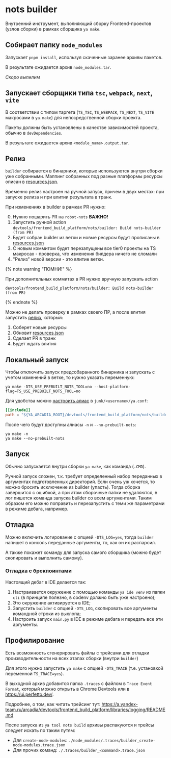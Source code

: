 # nots builder

Внутренний инструмент, выполняющий сборку Frontend-проектов (узлов сборки) в рамках сборщика `ya make`.

## Собирает папку `node_modules`

Запускает `pnpm install`, используя скаченные заранее архивы пакетов.

В результате ожидается архив `node_modules.tar`.

_Скоро выпилим_

## Запускает сборщики типа `tsc`, `webpack`, `next`, `vite`

В соответствии с типом таргета (`TS_TSC`, `TS_WEBPACK`, `TS_NEXT`, `TS_VITE` макросами в `ya.make`) для непосредственной сборки проекта.

Пакеты должны быть установлены в качестве зависимостей проекта, обычно в `devDependencies`.

В результате ожидается архив `<module_name>.output.tar`.

## Релиз

`builder` собирается в бинарники, которые используются внутри сборки уже собранными.
Маппинг собранных под разные платформы ресурсы описан в [resources.json](./resources.json).

Временно релиз настроен на ручной запуск, причем в двух местах: при запуске релиза и при влитии результата в транк.

При изменениях в builder в рамках PR нужно:

0. Нужно пошарить PR на `robot-nots` **ВАЖНО!**
1. Запустить ручной action `devtools/frontend_build_platform/nots/builder: Build nots-builder (from PR)`
2. Будет собран builder из ветки и новые ресурсы будут прописаны в [resources.json](./resources.json)
3. С новым коммитом будет перезапущены все tier0 проекты на TS макросах - проверка, что изменения билдера ничего не сломали
4. "Релиз" новой версии - это влитие ветки.

{% note warning "ПОМНИ!" %}

При дополнительных коммитах в PR нужно вручную запускать action

```
devtools/frontend_build_platform/nots/builder: Build nots-builder (from PR)
```

{% endnote %}

Можно не делать проверку в рамках своего ПР, а после влития запустить
[релиз](https://a.yandex-team.ru/projects/?frontend_build_platform/ci/releases/timeline?dir=devtools%2Ffrontend_build_platform%2Fnots%2Fbuilder&id=release-nots),
который:

1. Соберет новые ресурсы
2. Обновит [resources.json](./resources.json)
3. Сделает PR в транк
4. Будет ждать влития

## Локальный запуск

Чтобы отключить запуск предсобаранного бинарника и запускать с учетом изменений в ветке, то нужно указать переменную:

```shell
ya make -DTS_USE_PREBUILT_NOTS_TOOL=no --host-platform-flag=TS_USE_PREBUILT_NOTS_TOOL=no
```

Для удобства можно [настроить алиас](https://docs.yandex-team.ru/yatool/usage/options#primer-otklyuchenie-predpostroennyh-tulov) в `junk/<username>/ya.conf`:

```toml
[[include]]
path = "${YA_ARCADIA_ROOT}/devtools/frontend_build_platform/nots/builder/builder.ya.conf"
```

После чего будут доступны алиасы `-n` и `--no-prebuilt-nots`:

```shell
ya make -n
ya make --no-prebuilt-nots
```

## Запуск

Обычно запускается внутри сборки `ya make`, как команда (`.CMD`).

Ручной запуск сложен, т.к. требует определенный набор переданных в аргументах подготовленных директорий.
Если очень уж хочется, то можно бросить исключение из builder (упасть).
Тогда сборка завершится с ошибкой, а при этом сборочные папки не удаляются, в лог пишется команда запуска builder со всем аргументами.
Таким образом его можно поправить и перезапустить с теми же параметрами в режиме дебага, например.

## Отладка

Можно включить логирование с опцией `-DTS_LOG=yes`, тогда `builder` напишет в консоль переданные аргументы, то, как он их распарсил.

А также покажет команду для запуска самого сборщика (можно будет скопировать и выполнить самому).

### Отладка с брекпоинтами

Настоящий дебаг в IDE делается так:

1. Настраивается окружение с помощью команды `ya ide venv` из папки `cli` (в принципе полезно, в codenv должно быть уже настроено);
2. Это окружение активируется в IDE;
3. Запустить `builder` с опцией `-DTS_LOG`, скопировать все аргументы командной строки из выхлопа;
4. Настроить запуск `main.py` в IDE в режиме дебага и передать все эти аргументы.

## Профилирование

Есть возможность сгенерировать файлы с трейсами для отладки производительности на всех этапах сборки (внутри `builder`)

Для этого нужно запустить `ya make` с опцией `-DTS_TRACE` (т.е. установкой переменной `TS_TRACE=yes`).

В выходной архив добавится папка `.traces` с файлом в `Trace Event Format`, который можно открыть в Chrome Devtools или в https://ui.perfetto.dev/.

Подробнее, о том, как читать трейсинг тут: https://a.yandex-team.ru/arcadia/devtools/frontend_build_platform/libraries/logging/README.md

После запуска из `ya tool nots build` архивы распакуются и трейсы следует искать по таким путям:

- Для `create-node-modules`: `./node_modules/.traces/builder_create-node-modules.trace.json`
- Для прочих команд: `./.traces/builder_<command>.trace.json`
